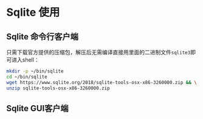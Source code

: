 # Sqlite 使用


## Sqlite 命令行客户端

只需下载官方提供的压缩包，解压后无需编译直接用里面的二进制文件`sqlite3`即可进入shell：

```sh
mkdir -p ~/bin/sqlite
cd ~/bin/sqlite
wget https://www.sqlite.org/2018/sqlite-tools-osx-x86-3260000.zip && \
unzip sqlite-tools-osx-x86-3260000.zip
```

## Sqlite GUI客户端